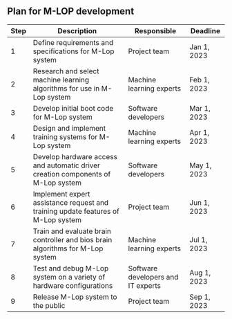 ## Plan for M-LOP development


Step | Description | Responsible | Deadline
---- | ----------- | ----------- | --------
1 | Define requirements and specifications for M-Lop system | Project team | Jan 1, 2023
2 | Research and select machine learning algorithms for use in M-Lop system | Machine learning experts | Feb 1, 2023
3 | Develop initial boot code for M-Lop system | Software developers | Mar 1, 2023
4 | Design and implement training systems for M-Lop system | Machine learning experts | Apr 1, 2023
5 | Develop hardware access and automatic driver creation components of M-Lop system | Software developers | May 1, 2023
6 | Implement expert assistance request and training update features of M-Lop system | Project team | Jun 1, 2023
7 | Train and evaluate brain controller and bios brain algorithms for M-Lop system | Machine learning experts | Jul 1, 2023
8 | Test and debug M-Lop system on a variety of hardware configurations | Software developers and IT experts | Aug 1, 2023
9 | Release M-Lop system to the public | Project team | Sep 1, 2023
